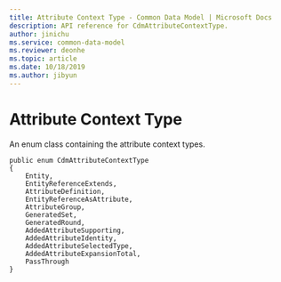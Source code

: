 ```yaml
---
title: Attribute Context Type - Common Data Model | Microsoft Docs
description: API reference for CdmAttributeContextType.
author: jinichu
ms.service: common-data-model
ms.reviewer: deonhe 
ms.topic: article
ms.date: 10/18/2019
ms.author: jibyun
---
```


# Attribute Context Type

An enum class containing the attribute context types. 

```
public enum CdmAttributeContextType
{
    Entity,
    EntityReferenceExtends,
    AttributeDefinition,
    EntityReferenceAsAttribute,
    AttributeGroup,
    GeneratedSet,
    GeneratedRound,
    AddedAttributeSupporting,
    AddedAttributeIdentity,
    AddedAttributeSelectedType,
    AddedAttributeExpansionTotal,
    PassThrough
}
```
